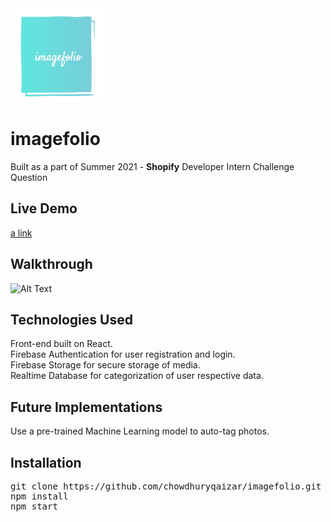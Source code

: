 <img src="imagefolio.png" width=150px height=150px>

# imagefolio

Built as a part of Summer 2021 - **Shopify**
Developer Intern Challenge Question

## Live Demo
[a link](https://ecstatic-gates-787bfe.netlify.app)

## Walkthrough
![Alt Text](https://media.giphy.com/media/fpE2ESlAAXRQhWfad1/giphy.gif)

## Technologies Used
Front-end built on React.  
Firebase Authentication for user registration and login.  
Firebase Storage for secure storage of media.  
Realtime Database for categorization of user respective data.

## Future Implementations
Use a pre-trained Machine Learning model to auto-tag photos.

## Installation
<pre>
git clone https://github.com/chowdhuryqaizar/imagefolio.git
npm install
npm start
</pre>
